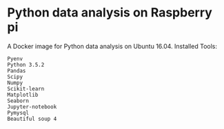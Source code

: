 # Python data analysis on Raspberry pi

A Docker image for Python data analysis on Ubuntu 16.04. 
Installed Tools:

    Pyenv
    Python 3.5.2
    Pandas
    Scipy
    Numpy
    Scikit-learn
    Matplotlib
    Seaborn
    Jupyter-notebook
    Pymysql
    Beautiful soup 4
